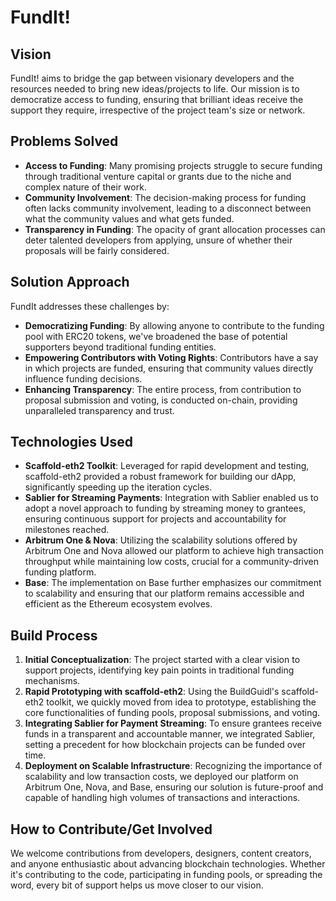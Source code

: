 # FundIt!

## Vision
FundIt! aims to bridge the gap between visionary developers and the resources needed to bring new ideas/projects to life. Our mission is to democratize access to funding, ensuring that brilliant ideas receive the support they require, irrespective of the project team's size or network.

## Problems Solved
- **Access to Funding**: Many promising projects struggle to secure funding through traditional venture capital or grants due to the niche and complex nature of their work.
- **Community Involvement**: The decision-making process for funding often lacks community involvement, leading to a disconnect between what the community values and what gets funded.
- **Transparency in Funding**: The opacity of grant allocation processes can deter talented developers from applying, unsure of whether their proposals will be fairly considered.

## Solution Approach
FundIt addresses these challenges by:
- **Democratizing Funding**: By allowing anyone to contribute to the funding pool with ERC20 tokens, we've broadened the base of potential supporters beyond traditional funding entities.
- **Empowering Contributors with Voting Rights**: Contributors have a say in which projects are funded, ensuring that community values directly influence funding decisions.
- **Enhancing Transparency**: The entire process, from contribution to proposal submission and voting, is conducted on-chain, providing unparalleled transparency and trust.

## Technologies Used
- **Scaffold-eth2 Toolkit**: Leveraged for rapid development and testing, scaffold-eth2 provided a robust framework for building our dApp, significantly speeding up the iteration cycles.
- **Sablier for Streaming Payments**: Integration with Sablier enabled us to adopt a novel approach to funding by streaming money to grantees, ensuring continuous support for projects and accountability for milestones reached.
- **Arbitrum One & Nova**: Utilizing the scalability solutions offered by Arbitrum One and Nova allowed our platform to achieve high transaction throughput while maintaining low costs, crucial for a community-driven funding platform.
- **Base**: The implementation on Base further emphasizes our commitment to scalability and ensuring that our platform remains accessible and efficient as the Ethereum ecosystem evolves.

## Build Process
1. **Initial Conceptualization**: The project started with a clear vision to support projects, identifying key pain points in traditional funding mechanisms.
2. **Rapid Prototyping with scaffold-eth2**: Using the BuildGuidl's scaffold-eth2 toolkit, we quickly moved from idea to prototype, establishing the core functionalities of funding pools, proposal submissions, and voting.
3. **Integrating Sablier for Payment Streaming**: To ensure grantees receive funds in a transparent and accountable manner, we integrated Sablier, setting a precedent for how blockchain projects can be funded over time.
4. **Deployment on Scalable Infrastructure**: Recognizing the importance of scalability and low transaction costs, we deployed our platform on Arbitrum One, Nova, and Base, ensuring our solution is future-proof and capable of handling high volumes of transactions and interactions.

## How to Contribute/Get Involved
We welcome contributions from developers, designers, content creators, and anyone enthusiastic about advancing blockchain technologies. Whether it's contributing to the code, participating in funding pools, or spreading the word, every bit of support helps us move closer to our vision.
